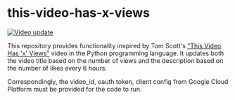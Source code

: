 # this-video-has-x-views
[![Video update](https://github.com/SuperRitchie/this-video-has-x-views/actions/workflows/update_video_title.yml/badge.svg?branch=main)](https://github.com/SuperRitchie/this-video-has-x-views/actions/workflows/update_video_title.yml)

This repository provides functionality inspired by Tom Scott's ["This Video Has 'x' Views"](https://www.youtube.com/watch?v=BxV14h0kFs0) video in the Python programming language.
It updates both the video title based on the number of views and the description based on the number of likes every 6 hours.

Correspondingly, the video_id, oauth token, client config from Google Cloud Platform must be provided for the code to run.
